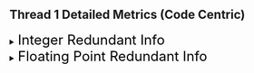 ## Thread 1 Detailed Metrics (Code Centric)
<details><summary><font size="5" color="black">Integer Redundant Info</font></summary><blockquote>
<details><summary><font size="3" color="black">[xx%] Redundancy, with local redundancy xx% (xx Bytes / xx Bytes)</font></summary><blockquote><ul><li><font color="black">Fully Redundant Zero: xx% (xxx / xxx)</font></li><li><font color="black">Redmap:[0]... [AccessLen]</font></li></ul><details><summary><font color="black">CCT Info:</font></summary><blockquote>[object Object]</blockquote></details>
</blockquote></details>
</blockquote></details>
<details><summary><font size="5" color="black">Floating Point Redundant Info</font></summary><blockquote>
<details><summary><font size="3" color="black">[xx%] Redundancy, with local redundancy xx% (xx Zeros / xx Reads)</font></summary><blockquote><ul><li><font color="black">Fully Redundant Zero:xx% (xxx / xxx)</font></li>                                    <li><font color="black">Redmap: [mantissa | exponent | sign]:XX | XX XX | XX XX XX XX XX XX XX</font></li></ul><details><summary><font color="black">CCT Info:</font></summary><blockquote>[object Object]</blockquote></details>
</blockquote></details>
</blockquote></details>
